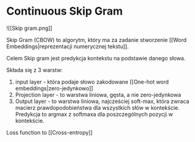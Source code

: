 # Continuous Skip Gram

![[Skip gram.png]]

Skip Gram (CBOW) to algorytm, który ma za zadanie stworzenie [[Word Embeddings|reprezentacji numerycznej tekstu]]. 

Celem Skip gram jest predykcja kontekstu na podstawie danego słowa.

Składa się z 3 warstw: 
1. input layer - która podaje słowo zakodowane [[One-hot word embeddings|zero-jedynkowo]]
2. Projection layer - to warstwa liniowa, gęsta, a nie zero-jedynkowa
3. Output layer - to warstwa liniowa, najcześciej soft-max, która zwraca macierz prawdopodobieństwa dla wszystkich słów w kontekście. Predykcja to argmax z softmaxa dla poszczególnych pozycji w kontekście.

Loss function to [[Cross-entropy]]